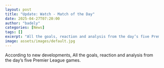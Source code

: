 ```yaml
---
layout: post
title: "Update: Watch - Match of the Day"
date: 2025-04-27T07:20:00
author: "badely"
categories: [News]
tags: []
excerpt: "All the goals, reaction and analysis from the day’s five Premier League games."
image: assets/images/default.jpg
---
```


According to new developments, All the goals, reaction and analysis from the day’s five Premier League games.

